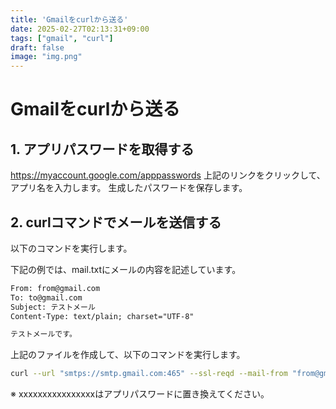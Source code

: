 ```yaml
---
title: 'Gmailをcurlから送る'
date: 2025-02-27T02:13:31+09:00
tags: ["gmail", "curl"]
draft: false
image: "img.png"
---
```


# Gmailをcurlから送る

## 1. アプリパスワードを取得する
https://myaccount.google.com/apppasswords
上記のリンクをクリックして、アプリ名を入力します。
生成したパスワードを保存します。

## 2. curlコマンドでメールを送信する
以下のコマンドを実行します。

下記の例では、mail.txtにメールの内容を記述しています。

```mail.txt
From: from@gmail.com
To: to@gmail.com
Subject: テストメール
Content-Type: text/plain; charset="UTF-8"

テストメールです。
```

上記のファイルを作成して、以下のコマンドを実行します。

```bash
curl --url "smtps://smtp.gmail.com:465" --ssl-reqd --mail-from "from@gmail.com" --mail-rcpt "to@gmail.com" --user "from@gmail.com:xxxxxxxxxxxxxxxx" --upload-file mail.txt
```
※ xxxxxxxxxxxxxxxxはアプリパスワードに置き換えてください。